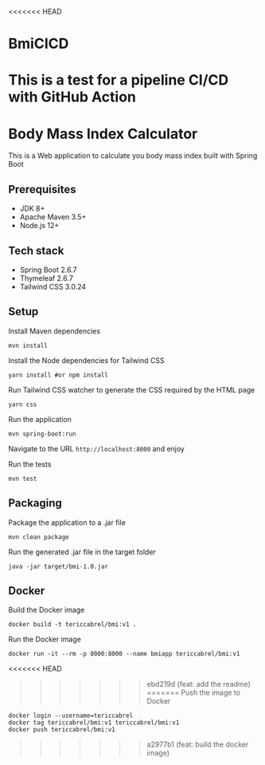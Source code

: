 <<<<<<< HEAD
# BmiCICD
This is a test for a pipeline CI/CD with GitHub Action
=======
# Body Mass Index Calculator

This is a Web application to calculate you body mass index built with Spring Boot


## Prerequisites
* JDK 8+
* Apache Maven 3.5+
* Node.js 12+

## Tech stack
* Spring Boot 2.6.7
* Thymeleaf 2.6.7
* Tailwind CSS 3.0.24

## Setup
Install Maven dependencies
```shell
mvn install
```

Install the Node dependencies for Tailwind CSS
```shell
yarn install #or npm install
```

Run Tailwind CSS watcher to generate the CSS required by the HTML page
```shell
yarn css
```

Run the application
```shell
mvn spring-boot:run
```
Navigate to the URL `http://localhost:8000` and enjoy

Run the tests
```shell
mvn test
```

## Packaging
Package the application to a .jar file
```shell
mvn clean package
```

Run the generated .jar file in the target folder
```shell
java -jar target/bmi-1.0.jar
```

## Docker
Build the Docker image
```shell
docker build -t tericcabrel/bmi:v1 .
```

Run the Docker image
```shell
docker run -it --rm -p 8000:8000 --name bmiapp tericcabrel/bmi:v1
```

<<<<<<< HEAD
>>>>>>> ebd219d (feat: add the readme)
=======
Push the image to Docker
```shell
docker login --username=tericcabrel
docker tag tericcabrel/bmi:v1 tericcabrel/bmi:v1
docker push tericcabrel/bmi:v1
```
>>>>>>> a2977b1 (feat: build the docker image)

